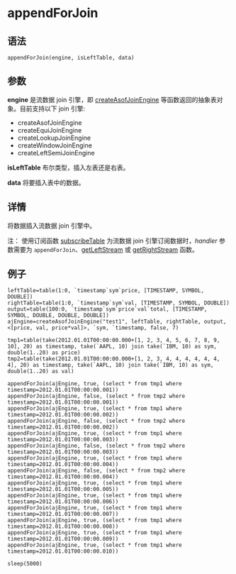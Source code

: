 # appendForJoin

## 语法

`appendForJoin(engine, isLeftTable, data)`

## 参数

**engine** 是流数据 join 引擎，即 [createAsofJoinEngine](../c/createAsofJoinEngine.md) 等函数返回的抽象表对象。目前支持以下 join 引擎:

* createAsofJoinEngine
* createEquiJoinEngine
* createLookupJoinEngine
* createWindowJoinEngine
* createLeftSemiJoinEngine

**isLeftTable** 布尔类型，插入左表还是右表。

**data** 将要插入表中的数据。

## 详情

将数据插入流数据 join 引擎中。

注： 使用订阅函数 [subscribeTable](../s/subscribeTable.md) 为流数据 join
引擎订阅数据时，*handler* 参数需要为 `appendForJoin`、[getLeftStream](../g/getLeftStream.md) 或 [getRightStream](../g/getRightStream.md) 函数。

## 例子

```
leftTable=table(1:0, `timestamp`sym`price, [TIMESTAMP, SYMBOL, DOUBLE])
rightTable=table(1:0, `timestamp`sym`val, [TIMESTAMP, SYMBOL, DOUBLE])
output=table(100:0, `timestamp`sym`price`val`total, [TIMESTAMP, SYMBOL, DOUBLE, DOUBLE, DOUBLE])
ajEngine=createAsofJoinEngine("test1", leftTable, rightTable, output, <[price, val, price*val]>, `sym, `timestamp, false, 7)

tmp1=table(take(2012.01.01T00:00:00.000+[1, 2, 3, 4, 5, 6, 7, 8, 9, 10], 20) as timestamp, take(`AAPL, 10) join take(`IBM, 10) as sym, double(1..20) as price)
tmp2=table(take(2012.01.01T00:00:00.000+[1, 2, 3, 4, 4, 4, 4, 4, 4, 4], 20) as timestamp, take(`AAPL, 10) join take(`IBM, 10) as sym, double(1..20) as val)

appendForJoin(ajEngine, true, (select * from tmp1 where timestamp=2012.01.01T00:00:00.001))
appendForJoin(ajEngine, false, (select * from tmp2 where timestamp=2012.01.01T00:00:00.001))
appendForJoin(ajEngine, true, (select * from tmp1 where timestamp=2012.01.01T00:00:00.002))
appendForJoin(ajEngine, false, (select * from tmp2 where timestamp=2012.01.01T00:00:00.002))
appendForJoin(ajEngine, true, (select * from tmp1 where timestamp=2012.01.01T00:00:00.003))
appendForJoin(ajEngine, false, (select * from tmp2 where timestamp=2012.01.01T00:00:00.003))
appendForJoin(ajEngine, true, (select * from tmp1 where timestamp=2012.01.01T00:00:00.004))
appendForJoin(ajEngine, false, (select * from tmp2 where timestamp=2012.01.01T00:00:00.004))
appendForJoin(ajEngine, true, (select * from tmp1 where timestamp=2012.01.01T00:00:00.005))
appendForJoin(ajEngine, true, (select * from tmp1 where timestamp=2012.01.01T00:00:00.006))
appendForJoin(ajEngine, true, (select * from tmp1 where timestamp=2012.01.01T00:00:00.007))
appendForJoin(ajEngine, true, (select * from tmp1 where timestamp=2012.01.01T00:00:00.008))
appendForJoin(ajEngine, true, (select * from tmp1 where timestamp=2012.01.01T00:00:00.009))
appendForJoin(ajEngine, true, (select * from tmp1 where timestamp=2012.01.01T00:00:00.010))

sleep(5000)
```

